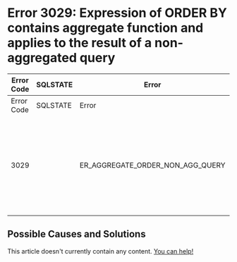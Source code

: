
# Error 3029: Expression of ORDER BY contains aggregate function and applies to the result of a non-aggregated query


| Error Code | SQLSTATE | Error | Description |
| --- | --- | --- | --- |
| Error Code | SQLSTATE | Error | Description |
| 3029 |  | ER_AGGREGATE_ORDER_NON_AGG_QUERY | Expression #%u of ORDER BY contains aggregate function and applies to the result of a non-aggregated query |




## Possible Causes and Solutions


This article doesn't currently contain any content. [You can help!](/en/writing-and-editing-knowledge-base-articles/)

